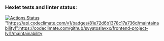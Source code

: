 ### Hexlet tests and linter status:
[![Actions Status](https://github.com/svyatoslavxx/frontend-project-lvl1/workflows/hexlet-check/badge.svg)](https://github.com/svyatoslavxx/frontend-project-lvl1/actions)
"!https://api.codeclimate.com/v1/badges/81e72d6b1378c17a736d/maintainability!":https://codeclimate.com/github/svyatoslavxx/frontend-project-lvl1/maintainability

